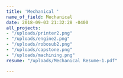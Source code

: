 ```yaml
---
title: 'Mechanical '
name_of_field: Mechanical
date: 2018-09-03 21:32:28 -0400
all_projects:
- "/uploads/printer2.png"
- "/uploads/engine2.png"
- "/uploads/robosub2.png"
- "/uploads/capstone.png"
- "/uploads/machining.png"
resume: "/uploads/Mechanical Resume-1.pdf"

---
```

